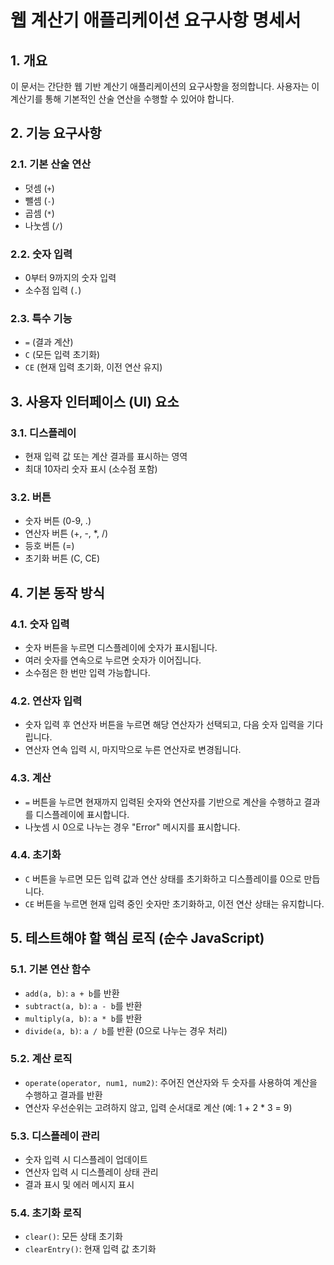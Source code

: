 # 웹 계산기 애플리케이션 요구사항 명세서

## 1. 개요
이 문서는 간단한 웹 기반 계산기 애플리케이션의 요구사항을 정의합니다. 사용자는 이 계산기를 통해 기본적인 산술 연산을 수행할 수 있어야 합니다.

## 2. 기능 요구사항

### 2.1. 기본 산술 연산
*   덧셈 (`+`)
*   뺄셈 (`-`)
*   곱셈 (`*`)
*   나눗셈 (`/`)

### 2.2. 숫자 입력
*   0부터 9까지의 숫자 입력
*   소수점 입력 (`.`)

### 2.3. 특수 기능
*   `=` (결과 계산)
*   `C` (모든 입력 초기화)
*   `CE` (현재 입력 초기화, 이전 연산 유지)

## 3. 사용자 인터페이스 (UI) 요소

### 3.1. 디스플레이
*   현재 입력 값 또는 계산 결과를 표시하는 영역
*   최대 10자리 숫자 표시 (소수점 포함)

### 3.2. 버튼
*   숫자 버튼 (0-9, .)
*   연산자 버튼 (+, -, *, /)
*   등호 버튼 (=)
*   초기화 버튼 (C, CE)

## 4. 기본 동작 방식

### 4.1. 숫자 입력
*   숫자 버튼을 누르면 디스플레이에 숫자가 표시됩니다.
*   여러 숫자를 연속으로 누르면 숫자가 이어집니다.
*   소수점은 한 번만 입력 가능합니다.

### 4.2. 연산자 입력
*   숫자 입력 후 연산자 버튼을 누르면 해당 연산자가 선택되고, 다음 숫자 입력을 기다립니다.
*   연산자 연속 입력 시, 마지막으로 누른 연산자로 변경됩니다.

### 4.3. 계산
*   `=` 버튼을 누르면 현재까지 입력된 숫자와 연산자를 기반으로 계산을 수행하고 결과를 디스플레이에 표시합니다.
*   나눗셈 시 0으로 나누는 경우 "Error" 메시지를 표시합니다.

### 4.4. 초기화
*   `C` 버튼을 누르면 모든 입력 값과 연산 상태를 초기화하고 디스플레이를 0으로 만듭니다.
*   `CE` 버튼을 누르면 현재 입력 중인 숫자만 초기화하고, 이전 연산 상태는 유지합니다.

## 5. 테스트해야 할 핵심 로직 (순수 JavaScript)

### 5.1. 기본 연산 함수
*   `add(a, b)`: `a + b`를 반환
*   `subtract(a, b)`: `a - b`를 반환
*   `multiply(a, b)`: `a * b`를 반환
*   `divide(a, b)`: `a / b`를 반환 (0으로 나누는 경우 처리)

### 5.2. 계산 로직
*   `operate(operator, num1, num2)`: 주어진 연산자와 두 숫자를 사용하여 계산을 수행하고 결과를 반환
*   연산자 우선순위는 고려하지 않고, 입력 순서대로 계산 (예: 1 + 2 * 3 = 9)

### 5.3. 디스플레이 관리
*   숫자 입력 시 디스플레이 업데이트
*   연산자 입력 시 디스플레이 상태 관리
*   결과 표시 및 에러 메시지 표시

### 5.4. 초기화 로직
*   `clear()`: 모든 상태 초기화
*   `clearEntry()`: 현재 입력 값 초기화
